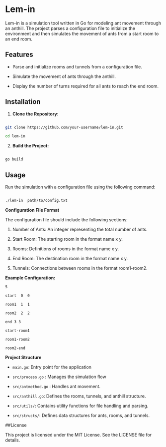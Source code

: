
# Lem-in

  

Lem-in is a simulation tool written in Go for modeling ant movement through an anthill. The project parses a configuration file to initialize the environment and then simulates the movement of ants from a start room to an end room.

  

## Features

  

- Parse and initialize rooms and tunnels from a configuration file.

- Simulate the movement of ants through the anthill.

- Display the number of turns required for all ants to reach the end room.

  

## Installation

  

1.  **Clone the Repository:**

  

```bash

git clone https://github.com/your-username/lem-in.git

cd lem-in
```

2.  **Build the Project:**

  

```bash

go build
```
  

## Usage

Run the simulation with a configuration file using the following command:

  

```bash

./lem-in  path/to/config.txt

  ```

**Configuration File Format**

The  configuration  file  should  include  the  following  sections:

  

1.  Number  of  Ants:  An  integer  representing  the  total  number  of  ants.

2.  Start  Room:  The  starting  room  in  the  format  name  x  y.

3.  Rooms:  Definitions  of  rooms  in  the  format  name  x  y.

4.  End  Room:  The  destination  room  in  the  format  name  x  y.

5.  Tunnels:  Connections  between  rooms  in  the  format  room1-room2.

  
  

**Example Configuration:**
```
5

start  0  0

room1  1  1

room2  2  2

end 3 3

start-room1

room1-room2

room2-end
```
  
  

**Project Structure**

-  `main.go`:  Entry  point  for  the  application

-  `src/process.go`  :  Manages  the  simulation  flow

-  `src/antmethod.go`  :  Handles  ant  movement.

-  `src/anthill.go`:  Defines  the  rooms,  tunnels,  and  anthill  structure.

-  `src/utils/`:  Contains  utility  functions  for  file  handling  and  parsing.

-  `src/structs/`:  Defines  data  structures  for  ants,  rooms,  and  tunnels.

  

##License

  

This  project  is  licensed  under  the  MIT  License.  See  the  LICENSE  file  for  details.
